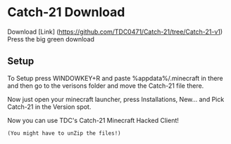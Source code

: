 # Catch-21 Download

Download [Link] (https://github.com/TDC0471/Catch-21/tree/Catch-21-v1)
Press the big green download

## Setup
To Setup press WINDOWKEY+R and paste %appdata%/.minecraft in there and then go to the verisons folder and move the Catch-21 file there.

Now just open your minecraft launcher, press Installations, New... and Pick Catch-21 in the Version spot.

Now you can use TDC's Catch-21 Minecraft Hacked Client!

`(You might have to unZip the files!)`
